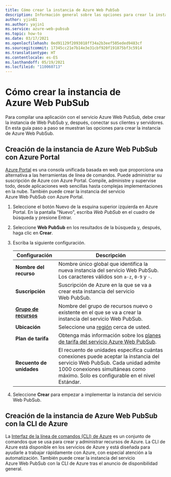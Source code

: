 ```yaml
---
title: Cómo crear la instancia de Azure Web PubSub
description: Información general sobre las opciones para crear la instancia de Azure Web PubSub y cómo hacerlo
author: yjin81
ms.author: yajin1
ms.service: azure-web-pubsub
ms.topic: how-to
ms.date: 03/17/2021
ms.openlocfilehash: 0ed91129f2093018ff34a2b3eef505eded9483cf
ms.sourcegitcommit: 17345cc21e7b14e3e31cbf920f191875bf3c5914
ms.translationtype: HT
ms.contentlocale: es-ES
ms.lasthandoff: 05/19/2021
ms.locfileid: "110060713"
---
```

# <a name="how-to-create-azure-web-pubsub-instance"></a>Cómo crear la instancia de Azure Web PubSub

Para compilar una aplicación con el servicio Azure Web PubSub, debe crear la instancia de Web PubSub y, después, conectar sus clientes y servidores. En esta guía paso a paso se muestran las opciones para crear la instancia de Azure Web PubSub.

## <a name="create-azure-web-pubsub-instance-with-azure-portal"></a>Creación de la instancia de Azure Web PubSub con Azure Portal 

[Azure Portal](https://docs.microsoft.com/azure/azure-portal/) es una consola unificada basada en web que proporciona una alternativa a las herramientas de línea de comandos. Puede administrar su suscripción de Azure con Azure Portal. Compile, administre y supervise todo, desde aplicaciones web sencillas hasta complejas implementaciones en la nube. También puede crear la instancia del servicio Azure Web PubSub con Azure Portal.

1. Seleccione el botón Nuevo de la esquina superior izquierda en Azure Portal. En la pantalla "Nuevo", escriba *Web PubSub* en el cuadro de búsqueda y presione Entrar.

1. Seleccione **Web PubSub** en los resultados de la búsqueda y, después, haga clic en **Crear**.

1. Escriba la siguiente configuración.

    | Configuración      | Descripción                                        |
    | ------------ | -------------------------------------------------- |
    | **Nombre del recurso** | Nombre único global que identifica la nueva instancia del servicio Web PubSub. Los caracteres válidos son `a-z`, `0-9` y `-`.  | 
    | **Suscripción** | Suscripción de Azure en la que se va a crear esta instancia del servicio Web PubSub. | 
    | **[Grupo de recursos](../azure-resource-manager/management/overview.md)** |  Nombre del grupo de recursos nuevo o existente en el que se va a crear la instancia del servicio Web PubSub. | 
    | **Ubicación** | Seleccione una [región](https://azure.microsoft.com/regions/) cerca de usted. |
    | **Plan de tarifa** | Obtenga más información sobre los [planes de tarifa del servicio Azure Web PubSub](https://azure.microsoft.com/pricing/details/web-pubsub/). |
    | **Recuento de unidades** |  El recuento de unidades especifica cuántas conexiones puede aceptar la instancia del servicio Web PubSub. Cada unidad admite 1000 conexiones simultáneas como máximo. Solo es configurable en el nivel Estándar. |

1. Seleccione **Crear** para empezar a implementar la instancia del servicio Web PubSub.

## <a name="create-azure-web-pubsub-instance-with-azure-cli"></a>Creación de la instancia de Azure Web PubSub con la CLI de Azure

La [Interfaz de la línea de comandos (CLI) de Azure](https://docs.microsoft.com/cli/azure) es un conjunto de comandos que se usa para crear y administrar recursos de Azure. La CLI de Azure está disponible en los servicios de Azure y está diseñada para ayudarle a trabajar rápidamente con Azure, con especial atención a la automatización. También puede crear la instancia del servicio Azure Web PubSub con la CLI de Azure tras el anuncio de disponibilidad general.



